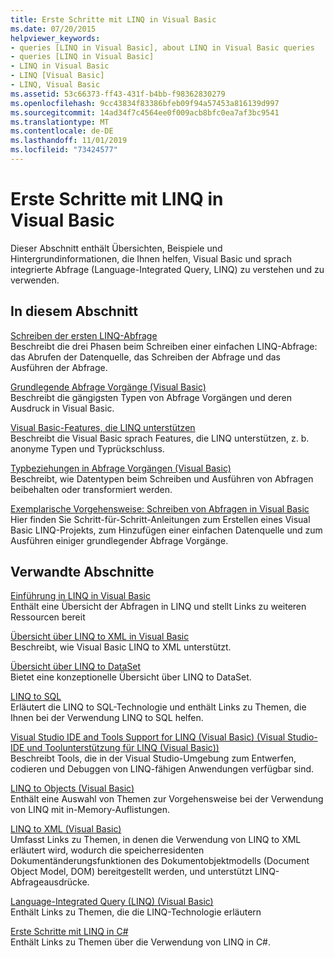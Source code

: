 ```yaml
---
title: Erste Schritte mit LINQ in Visual Basic
ms.date: 07/20/2015
helpviewer_keywords:
- queries [LINQ in Visual Basic], about LINQ in Visual Basic queries
- queries [LINQ in Visual Basic]
- LINQ in Visual Basic
- LINQ [Visual Basic]
- LINQ, Visual Basic
ms.assetid: 53c66373-ff43-431f-b4bb-f98362830279
ms.openlocfilehash: 9cc43834f83386bfeb09f94a57453a816139d997
ms.sourcegitcommit: 14ad34f7c4564ee0f009acb8bfc0ea7af3bc9541
ms.translationtype: MT
ms.contentlocale: de-DE
ms.lasthandoff: 11/01/2019
ms.locfileid: "73424577"
---
```

# <a name="getting-started-with-linq-in-visual-basic"></a>Erste Schritte mit LINQ in Visual Basic
Dieser Abschnitt enthält Übersichten, Beispiele und Hintergrundinformationen, die Ihnen helfen, Visual Basic und sprach integrierte Abfrage (Language-Integrated Query, LINQ) zu verstehen und zu verwenden.  
  
## <a name="in-this-section"></a>In diesem Abschnitt  
 [Schreiben der ersten LINQ-Abfrage](../../../../visual-basic/programming-guide/concepts/linq/writing-your-first-linq-query.md)  
 Beschreibt die drei Phasen beim Schreiben einer einfachen LINQ-Abfrage: das Abrufen der Datenquelle, das Schreiben der Abfrage und das Ausführen der Abfrage.  
  
 [Grundlegende Abfrage Vorgänge (Visual Basic)](../../../../visual-basic/programming-guide/concepts/linq/basic-query-operations.md)  
 Beschreibt die gängigsten Typen von Abfrage Vorgängen und deren Ausdruck in Visual Basic.  
  
 [Visual Basic-Features, die LINQ unterstützen](../../../../visual-basic/programming-guide/concepts/linq/features-that-support-linq.md)  
 Beschreibt die Visual Basic sprach Features, die LINQ unterstützen, z. b. anonyme Typen und Typrückschluss.  
  
 [Typbeziehungen in Abfrage Vorgängen (Visual Basic)](../../../../visual-basic/programming-guide/concepts/linq/type-relationships-in-query-operations.md)  
 Beschreibt, wie Datentypen beim Schreiben und Ausführen von Abfragen beibehalten oder transformiert werden.  
  
 [Exemplarische Vorgehensweise: Schreiben von Abfragen in Visual Basic](../../../../visual-basic/programming-guide/concepts/linq/walkthrough-writing-queries.md)  
 Hier finden Sie Schritt-für-Schritt-Anleitungen zum Erstellen eines Visual Basic LINQ-Projekts, zum Hinzufügen einer einfachen Datenquelle und zum Ausführen einiger grundlegender Abfrage Vorgänge.  
  
## <a name="related-sections"></a>Verwandte Abschnitte  
 [Einführung in LINQ in Visual Basic](../../../../visual-basic/programming-guide/language-features/linq/introduction-to-linq.md)  
 Enthält eine Übersicht der Abfragen in LINQ und stellt Links zu weiteren Ressourcen bereit  
  
 [Übersicht über LINQ to XML in Visual Basic](../../../../visual-basic/programming-guide/language-features/xml/overview-of-linq-to-xml.md)  
 Beschreibt, wie Visual Basic LINQ to XML unterstützt.  
  
 [Übersicht über LINQ to DataSet](../../../../framework/data/adonet/linq-to-dataset-overview.md)  
 Bietet eine konzeptionelle Übersicht über LINQ to DataSet.  
  
 [LINQ to SQL](../../../../framework/data/adonet/sql/linq/index.md)  
 Erläutert die LINQ to SQL-Technologie und enthält Links zu Themen, die Ihnen bei der Verwendung LINQ to SQL helfen.  
  
 [Visual Studio IDE and Tools Support for LINQ (Visual Basic) (Visual Studio-IDE und Toolunterstützung für LINQ (Visual Basic))](../../../../visual-basic/programming-guide/concepts/linq/visual-studio-ide-and-tools-support-for-linq.md)  
 Beschreibt Tools, die in der Visual Studio-Umgebung zum Entwerfen, codieren und Debuggen von LINQ-fähigen Anwendungen verfügbar sind.  
  
 [LINQ to Objects (Visual Basic)](../../../../visual-basic/programming-guide/concepts/linq/linq-to-objects.md)  
 Enthält eine Auswahl von Themen zur Vorgehensweise bei der Verwendung von LINQ mit in-Memory-Auflistungen.  
  
 [LINQ to XML (Visual Basic)](../../../../visual-basic/programming-guide/concepts/linq/linq-to-xml.md)  
 Umfasst Links zu Themen, in denen die Verwendung von LINQ to XML erläutert wird, wodurch die speicherresidenten Dokumentänderungsfunktionen des Dokumentobjektmodells (Document Object Model, DOM) bereitgestellt werden, und unterstützt LINQ-Abfrageausdrücke.  
  
 [Language-Integrated Query (LINQ) (Visual Basic)](../../../../visual-basic/programming-guide/concepts/linq/index.md)  
 Enthält Links zu Themen, die die LINQ-Technologie erläutern  
  
 [Erste Schritte mit LINQ in C#](/dotnet/csharp/programming-guide/concepts/linq/)  
 Enthält Links zu Themen über die Verwendung von LINQ in C#.

